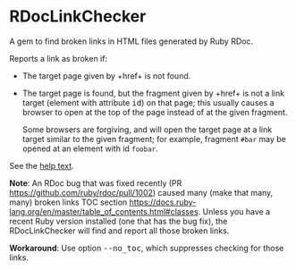 # RDocLinkChecker

A gem to find broken links in HTML files generated by Ruby RDoc.

Reports a link as broken if:

- The target page given by +href+ is not found.
- The target page is found, but the fragment given by +href+
  is not a link target (element with attribute <tt>id</tt>) on that page;
  this usually causes a browser to open at the top of the page
  instead of at the given fragment.

  Some browsers are forgiving, and will open the target
  page at a link target similar to the given fragment;
  for example, fragment ```#bar``` may be opened at an element
  with id ```foobar```.

See the [help text](doc/help.txt).

<b>Note</b>: An RDoc bug that was fixed recently
(PR https://github.com/ruby/rdoc/pull/1002)
caused many (make that many, many) broken links TOC section
https://docs.ruby-lang.org/en/master/table_of_contents.html#classes.
Unless you have a recent Ruby version installed (one that has the bug fix),
the RDocLinkChecker will find and report all those broken links.

<b>Workaround</b>:  Use option <tt>--no_toc</tt>, which suppresses checking
for those links.
